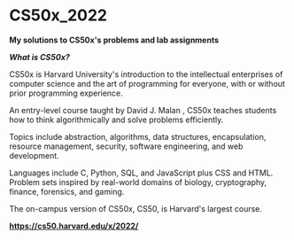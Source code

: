 # CS50x_2022

**My solutions to CS50x's problems and lab assignments**

***What is CS50x?***

CS50x is Harvard University's introduction to the intellectual enterprises of computer science and the art of programming for everyone, with or without prior programming experience.

An entry-level course taught by David J. Malan , CS50x teaches students how to think algorithmically and solve problems efficiently. 

Topics include abstraction, algorithms, data structures, encapsulation, resource management, security, software engineering, and web development.

Languages include C, Python, SQL, and JavaScript plus CSS and HTML. Problem sets inspired by real-world domains of biology, cryptography, finance, forensics, and gaming. 

The on-campus version of CS50x, CS50, is Harvard's largest course.


**https://cs50.harvard.edu/x/2022/**
 
